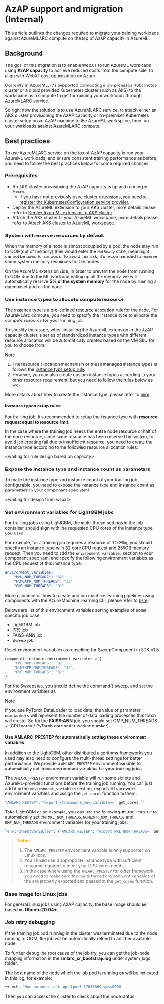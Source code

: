 # AzAP support and migration (Internal)

This article outlines the changes required to migrate your training workloads against AzureMLARC compute on the top of AzAP capacity in AzureML.

## Background

The goal of this migration is to enable WebXT to run AzureML workloads using **AzAP capacity** to achieve reduced costs from the compute side, to align with WebXT cost optimization on Azure.

Currently in AzureML, it's supported connecting a on-premises Kubernetes cluster or a cloud provided Kubernetes cluster (such as AKS) to the workspace as a compute target for running your workloads through [AzureMLARC service](https://learn.microsoft.com/en-us/azure/aks/tutorial-kubernetes-deploy-cluster?tabs=azure-cli#create-a-kubernetes-cluster).

So right now the solution is to use AzureMLARC service, to attach either an AKS cluster provisioning the AzAP capacity or on-premises Kubernetes cluster setup on an AzAP machine to the AzureML workspace, then run your workloads against AzureMLARC compute.

## Best practices 

To use AzureMLARC service on the top of AzAP capacity to run your AzureML workloads, and ensure consistent training performance as before, you need to follow the best practices below for some required changes.

### Prerequisites

* An AKS cluster provisioning the AzAP capacity is up and running in Azure.
    * If you have not previously used cluster extensions, you need to [register the KubernetesConfiguration service provider](https://learn.microsoft.com/en-us/azure/aks/dapr#register-the-kubernetesconfiguration-service-provider).
* Deploy the AzureML extension to your AKS cluster, more details please refer to [Deploy AzureML extension to AKS cluster](https://learn.microsoft.com/en-us/azure/machine-learning/how-to-deploy-kubernetes-extension).
* Attach the AKS cluster to your AzureML workspace, more details please refer to [Attach AKS cluster to AzureML workspace](https://learn.microsoft.com/en-us/azure/machine-learning/how-to-attach-kubernetes-to-workspace).

### System will reserve resources by default

When the memory of a node is almost occupied by a pod, the node may run to OOM(out of memory) then would enter the `NotReady` state, meaning it cannot be used to run pods. To avoid this risk, it's recommended to reserve some system memory resources for the nodes. 

On the AzureML extension side, in order to prevent the node from running to OOM due to the ML workload eating up all the memory, we will automatically reserve **5% of the system memory** for the node by running a daemonset pod on the node.

### Use instance types to allocate compute resource

The instance type is a pre-defined resource allocation rule for the node. For AzureMLArc compute, you need to specify the instance type to allocate the compute resource for your training job.

To simplify the usage, when installing the AzureML extension in the AzAP capacity cluster, a series of standardized instance types with different resource allocation will be automatically created based on the VM SKU for you to choose from.

>[!NOTE]
>
>1. The resource allocation mechanism of these managed instance types is follows the [instance type setup rule](#instance-types-setup-rules).
>2. However, you can also create custom instance types according to your other resource requirement, but you need to follow the rules below as well.

More details about how to create the instance type, please refer to [here](https://learn.microsoft.com/en-us/azure/machine-learning/how-to-manage-kubernetes-instance-types).

#### Instance types setup rules

For training job, it's recommended to setup the instance type with **resource request equal to resource limit**.

In the case where the training job needs the entire node resource or half of the node resource, since some resource has been reserved by system, to avoid job creating fail due to insufficient resource, you need to create the instance type according to the following resource allocation rules:  

<waiting for rule design based on capacity\>

### Expose the instance type and instance count as parameters

To make the instance type and instance count of your training job configurable, you need to expose the instance type and instance count as parameters in your component spec yaml.

<waiting for design from webxt\>

### Set environment variables for LightGBM jobs

For training jobs using LightGBM, the multi-thread settings in the job container should align with the requested CPU cores of the instance type you used.

For example, for a training job requires a resource of `32c256g`, you should specify an instance type with 32 core CPU request and 256GB memory request. Then you need to add the `environment_variable:` section to your component spec yaml and specify the following environment variables as the CPU request of this instance type:

```yaml
environment_variables:
    "MKL_NUM_THREADS": "32"            
    "NUMEXPR_NUM_THREADS": "32"            
    "OMP_NUM_THREADS": "32"
```

More guidance on how to create and run machine learning pipelines using components with the Azure Machine Learning CLI, please refer to [here](https://learn.microsoft.com/en-us/azure/machine-learning/how-to-create-component-pipelines-cli).

Belows are list of this environment variables setting examples of some specific job case:

- LightGBM job
- PRS job 
- FAISS-ANN job
- Sweep job

Reset environment variables as runsetting for SweepComponent in SDK v1.5

```python
component_instance.environment_variables = {
    "MKL_NUM_THREADS": "32",
    "NUMEXPR_NUM_THREADS": "32",
    "OMP_NUM_THREADS": "32"
}
```

For the Sweepstep, you should define the command().sweep, and set the environment variables as

>[!NOTE]
>
> If you use PyTorch DataLoader to load data, the value of parameter `num_workers` will represent the number of data loading processes that torch will create. So for the **FAISS-ANN** job, you should set OMP_NUM_THREADS = (CPU cores / PyTorch dataloader worker number).

#### Use AMLARC_PRESTEP for automatically setting these environment variables

In addition to the LightGBM, other distributed algorithms frameworks you used may also need to configure the multi-thread settings for better performance. We provide a `AMLARC_PRESTEP` environment variable to automatically set these environment variables for your training jobs.

The `AMLARC_PRESTEP` environment variable will run some scripts and AzureML-provided functions before the training job running. You can just add it in the `environment_variables` section, export all framework environment variables and assign the `get_cores` function to them.

```bash
"AMLARC_RESTEP": "export <framework_env_variable>=` get_cores `"
```

Take LightGBM as an example, you can use the following `AMLARC_PRESTEP` to automatically set the `MKL_NUM_THREADS`, `NUMEXPR_NUM_THREADS` and `OMP_NUM_THREADS` environment variables for your training jobs:

```bash
"environmentVariables": {"AMLARC_RESTEP": "export MKL_NUM_THREADS=` get_cores ` NUMEXPR_NUM_THREADS=` get_cores ` OMP_NUM_THREADS=` get_cores `"}
```

> **<span style="color:orange">Notes**:</span> 
> 1. The `AMLARC_PRESTEP` environment variable is only supported on Linux jobs.
> 1. You should use a appropriate instance type with sufficient resource required to meet your CPU cores needs.
> 1. In the case where using the `AMLARC_PRESTEP` for other framework, you need to make sure the multi-thread environment variables of the are properly exported and passed to the `get_cores` function.

### Base image for Linux jobs

For general Linux jobs using AzAP capacity, the base image should be based on **Ubuntu 20.04+**.

### Job retry debugging
    
If the training job pod running in the cluster was terminated due to the node running to OOM, the job will be automatically retried to another available node.

To further debug the root cause of the job try, you can get the job-node mapping information in the **amlarc_cr_bootstrap.log** under system_logs folder.

The host name of the node which the job pod is running on will be indicated in this log, for example:

```bash
++ echo 'Run on node: ask-agentpool-17631869-vmss0000
```

Then you can access the cluster to check about the node status.
